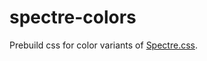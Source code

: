 # spectre-colors
Prebuild css for color variants of [Spectre.css](https://picturepan2.github.io/spectre/).


